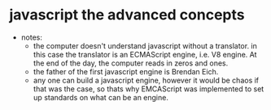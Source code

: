 # javascript the advanced concepts

- notes: 
    - the computer doesn't understand javascript without a translator. in this case the translator is an ECMAScript engine, i.e. V8 engine. At the end of the day, the computer reads in zeros and ones. 
    - the father of the first javascript engine is Brendan Eich.
    - any one can build a javascript engine, however it would be chaos if that was the case, so thats why EMCAScript was implemented to set up standards on what can be an engine. 
    